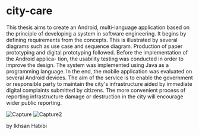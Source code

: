 # city-care

This thesis aims to create an Android, multi-language application based
on the principle of developing a system in software engineering. It begins by
defining requirements from the concepts. This is illustrated by several diagrams
such as use case and sequence diagram. Production of paper prototyping and
digital prototyping followed. Before the implementation of the Android applica-
tion, the usability testing was conducted in order to improve the design. The
system was implemented using Java as a programming language. In the end, the
mobile application was evaluated on several Android devices. The aim of the
service is to enable the government or responsible party to maintain the city's
infrastructure aided by immediate digital complaints submitted by citizens. The
more convenient process of reporting infrastructure damage or destruction in the
city will encourage wider public reporting.


![Capture](https://user-images.githubusercontent.com/33756873/101171478-1f8be200-3640-11eb-8438-390cacff7695.JPG)
![Capture2](https://user-images.githubusercontent.com/33756873/101171483-21ee3c00-3640-11eb-9eb8-9e9674a49810.JPG)


by Ikhsan Habibi
